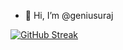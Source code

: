 - 👋 Hi, I’m @geniusuraj
<!---
geniusuraj/geniusuraj is a ✨ special ✨ repository because its `README.md` (this file) appears on your GitHub profile.
You can click the Preview link to take a look at your changes.
--->
[![GitHub Streak](https://github-readme-streak-stats.herokuapp.com?user=geniusuraj&theme=dark&hide_border=true)](https://geniusuraj.in)
